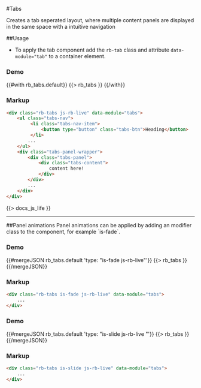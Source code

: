 #Tabs
<p class="docs-intro">Creates a tab seperated layout, where multiple content panels are displayed in the same space with a intuitive navigation</p>

##Usage

- To apply the tab component add the `rb-tab` class and attribute `data-module="tab"` to a container element.

<h3 class="docs-example-title">Demo</h3>
<div class="docs-example">
{{#with rb_tabs.default}}
{{> rb_tabs }}
{{/with}}
</div>


<h3 class="docs-example-title">Markup</h3>

```html
<div class="rb-tabs js-rb-live" data-module="tabs">
    <ul class="tabs-nav">
         <li class="tabs-nav-item">
             <button type="button" class="tabs-btn">Heading</button>
         </li>
        ...
    </ul>
    <div class="tabs-panel-wrapper">
        <div class="tabs-panel">
            <div class="tabs-content">
                content here!
            </div>
        </div>
        ...
    </div>
</div>
```

{{> docs_js_life }}

<hr>
##Panel animations
Panel animations can be applied by adding an modifier class to the component, for example `is-fade`.

<h3 class="docs-example-title">Demo</h3>
<div class="docs-example">
{{#mergeJSON rb_tabs.default 'type: "is-fade js-rb-live"'}}
{{> rb_tabs }}
{{/mergeJSON}}
</div>


<h3 class="docs-example-title">Markup</h3>

```html
<div class="rb-tabs is-fade js-rb-live" data-module="tabs">
    ...
</div>
```

<h3 class="docs-example-title">Demo</h3>
<div class="docs-example">
{{#mergeJSON rb_tabs.default 'type: "is-slide js-rb-live "'}}
{{> rb_tabs }}
{{/mergeJSON}}
</div>


<h3 class="docs-example-title">Markup</h3>

```html
<div class="rb-tabs is-slide js-rb-live" data-module="tabs">
    ...
</div>
```
